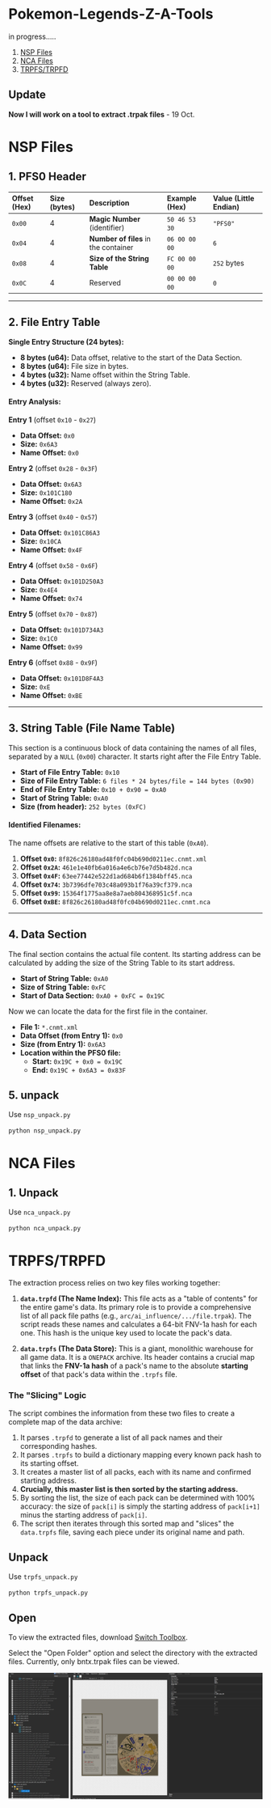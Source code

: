# Pokemon-Legends-Z-A-Tools
in progress.....

1. [NSP Files](https://github.com/zbirow/Pokemon-Legends-Z-A-Tools?tab=readme-ov-file#nsp-files)
2. [NCA Files](https://github.com/zbirow/Pokemon-Legends-Z-A-Tools?tab=readme-ov-file#nca-files)
3. [TRPFS/TRPFD](https://github.com/zbirow/Pokemon-Legends-Z-A-Tools?tab=readme-ov-file#trpfstrpfd)

## Update

**Now I will work on a tool to extract .trpak files** - 19 Oct.


# **NSP Files**

## 1. PFS0 Header

| Offset (Hex) | Size (bytes) | Description | Example (Hex) | Value (Little Endian) |
| :--- | :--- | :--- | :--- | :--- |
| `0x00` | 4 | **Magic Number** (identifier) | `50 46 53 30` | `"PFS0"` |
| `0x04` | 4 | **Number of files** in the container | `06 00 00 00` | `6` |
| `0x08` | 4 | **Size of the String Table** | `FC 00 00 00` | `252` bytes |
| `0x0C` | 4 | Reserved | `00 00 00 00` | `0` |

---

## 2. File Entry Table

**Single Entry Structure (24 bytes):**
*   **8 bytes (u64):** Data offset, relative to the start of the Data Section.
*   **8 bytes (u64):** File size in bytes.
*   **4 bytes (u32):** Name offset within the String Table.
*   **4 bytes (u32):** Reserved (always zero).

#### Entry Analysis:

**Entry 1** (offset `0x10` - `0x27`)
*   **Data Offset:** `0x0`
*   **Size:** `0x6A3`
*   **Name Offset:** `0x0`

**Entry 2** (offset `0x28` - `0x3F`)
*   **Data Offset:** `0x6A3`
*   **Size:** `0x101C180`
*   **Name Offset:** `0x2A`

**Entry 3** (offset `0x40` - `0x57`)
*   **Data Offset:** `0x101C86A3`
*   **Size:** `0x10CA`
*   **Name Offset:** `0x4F`

**Entry 4** (offset `0x58` - `0x6F`)
*   **Data Offset:** `0x101D250A3`
*   **Size:** `0x4E4`
*   **Name Offset:** `0x74`

**Entry 5** (offset `0x70` - `0x87`)
*   **Data Offset:** `0x101D734A3`
*   **Size:** `0x1C0`
*   **Name Offset:** `0x99`

**Entry 6** (offset `0x88` - `0x9F`)
*   **Data Offset:** `0x101D8F4A3`
*   **Size:** `0xE`
*   **Name Offset:** `0xBE`

---

## 3. String Table (File Name Table)

This section is a continuous block of data containing the names of all files, separated by a `NULL` (`0x00`) character. It starts right after the File Entry Table.

*   **Start of File Entry Table:** `0x10`
*   **Size of File Entry Table:** `6 files * 24 bytes/file = 144 bytes (0x90)`
*   **End of File Entry Table:** `0x10 + 0x90 = 0xA0`
*   **Start of String Table:** `0xA0`
*   **Size (from header):** `252 bytes (0xFC)`

#### Identified Filenames:

The name offsets are relative to the start of this table (`0xA0`).

1.  **Offset `0x0`:** `8f826c26180ad48f0fc04b690d0211ec.cnmt.xml`
2.  **Offset `0x2A`:** `461e1e40fb6a016a4e6cb76e7d5b482d.nca`
3.  **Offset `0x4F`:** `63ee77442e522d1ad684b6f1384bff45.nca`
4.  **Offset `0x74`:** `3b7396dfe703c48a093b1f76a39cf379.nca`
5.  **Offset `0x99`:** `15364f1775aa8e8a7aeb804368951c5f.nca`
6.  **Offset `0xBE`:** `8f826c26180ad48f0fc04b690d0211ec.cnmt.nca`

---

## 4. Data Section

The final section contains the actual file content. Its starting address can be calculated by adding the size of the String Table to its start address.

*   **Start of String Table:** `0xA0`
*   **Size of String Table:** `0xFC`
*   **Start of Data Section:** `0xA0 + 0xFC = 0x19C`

Now we can locate the data for the first file in the container.

*   **File 1:** `*.cnmt.xml`
*   **Data Offset (from Entry 1):** `0x0`
*   **Size (from Entry 1):** `0x6A3`
*   **Location within the PFS0 file:**
    *   **Start:** `0x19C + 0x0 = 0x19C`
    *   **End:** `0x19C + 0x6A3 = 0x83F`


## 5. unpack

Use `nsp_unpack.py`

`python nsp_unpack.py`


# NCA Files

## 1. Unpack

Use `nca_unpack.py`

`python nca_unpack.py`


# TRPFS/TRPFD

The extraction process relies on two key files working together:

1.  **`data.trpfd` (The Name Index):** This file acts as a "table of contents" for the entire game's data. Its primary role is to provide a comprehensive list of all pack file paths (e.g., `arc/ai_influence/.../file.trpak`). The script reads these names and calculates a 64-bit FNV-1a hash for each one. This hash is the unique key used to locate the pack's data.

2.  **`data.trpfs` (The Data Store):** This is a giant, monolithic warehouse for all game data. It is a `ONEPACK` archive. Its header contains a crucial map that links the **FNV-1a hash** of a pack's name to the absolute **starting offset** of that pack's data within the `.trpfs` file.

### The "Slicing" Logic

The script combines the information from these two files to create a complete map of the data archive:

1.  It parses `.trpfd` to generate a list of all pack names and their corresponding hashes.
2.  It parses `.trpfs` to build a dictionary mapping every known pack hash to its starting offset.
3.  It creates a master list of all packs, each with its name and confirmed starting address.
4.  **Crucially, this master list is then sorted by the starting address.**
5.  By sorting the list, the size of each pack can be determined with 100% accuracy: the size of `pack[i]` is simply the starting address of `pack[i+1]` minus the starting address of `pack[i]`.
6.  The script then iterates through this sorted map and "slices" the `data.trpfs` file, saving each piece under its original name and path.

## Unpack

Use `trpfs_unpack.py`

`python trpfs_unpack.py`

## Open

To view the extracted files, download [Switch Toolbox](https://github.com/KillzXGaming/Switch-Toolbox).

Select the "Open Folder" option and select the directory with the extracted files. Currently, only bntx.trpak files can be viewed.

![](https://github.com/zbirow/Pokemon-Legends-Z-A-Tools/blob/main/switch_toolbox_bntx.png)

